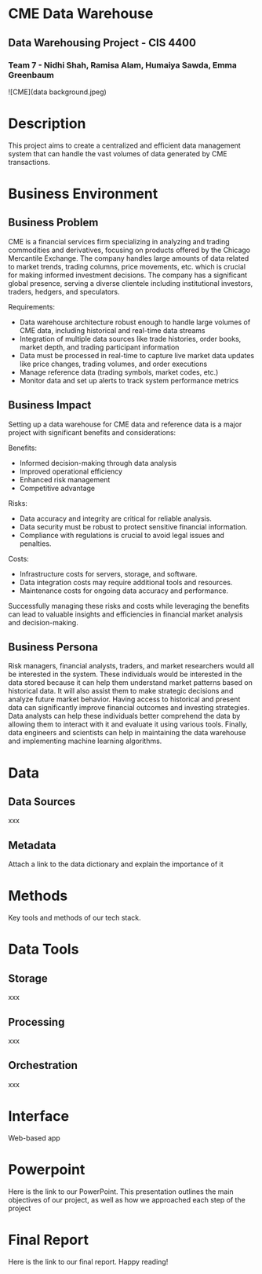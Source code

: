 # CME Data Warehouse
## Data Warehousing Project - CIS 4400
### Team 7 - Nidhi Shah, Ramisa Alam, Humaiya Sawda, Emma Greenbaum

![CME](data background.jpeg)

# Description
This project aims to create a centralized and efficient data management system that can handle the vast volumes of data generated by CME transactions. 

# Business Environment
## Business Problem 
CME is a financial services firm specializing in analyzing and trading commodities and derivatives, focusing on products offered by the Chicago Mercantile Exchange. The company handles large amounts of data related to market trends, trading columns, price movements, etc. which is crucial for making informed investment decisions. The company has a significant global presence, serving a diverse clientele including institutional investors, traders, hedgers, and speculators. 

Requirements: 
* Data warehouse architecture robust enough to handle large volumes of CME data, including historical and real-time data streams
* Integration of multiple data sources like trade histories, order books, market depth, and trading participant information 
* Data must be processed in real-time to capture live market data updates like price changes, trading volumes, and order executions
* Manage reference data (trading symbols, market codes, etc.)
* Monitor data and set up alerts to track system performance metrics

## Business Impact 
Setting up a data warehouse for CME data and reference data is a major project with significant benefits and considerations:

Benefits:
- Informed decision-making through data analysis
- Improved operational efficiency
- Enhanced risk management
- Competitive advantage

Risks:
- Data accuracy and integrity are critical for reliable analysis.
- Data security must be robust to protect sensitive financial information.
- Compliance with regulations is crucial to avoid legal issues and penalties.

Costs: 
- Infrastructure costs for servers, storage, and software.
- Data integration costs may require additional tools and resources.
- Maintenance costs for ongoing data accuracy and performance.

Successfully managing these risks and costs while leveraging the benefits can lead to valuable insights and efficiencies in financial market analysis and decision-making.

## Business Persona
Risk managers, financial analysts, traders, and market researchers would all be interested in the system. These individuals would be interested in the data stored because it can help them understand market patterns based on historical data. It will also assist them to make strategic decisions and analyze future market behavior. Having access to historical and present data can significantly improve financial outcomes and investing strategies. Data analysts can help these individuals better comprehend the data by allowing them to interact with it and evaluate it using various tools. Finally, data engineers and scientists can help in maintaining the data warehouse and implementing machine learning algorithms. 

# Data 
## Data Sources 
xxx

## Metadata
Attach a link to the data dictionary and explain the importance of it

# Methods
Key tools and methods of our tech stack. 

# Data Tools 
## Storage
xxx

## Processing
xxx

## Orchestration 
xxx

# Interface
Web-based app

# Powerpoint 
Here is the link to our PowerPoint. This presentation outlines the main objectives of our project, as well as how we approached each step of the project

# Final Report 
Here is the link to our final report. Happy reading! 

